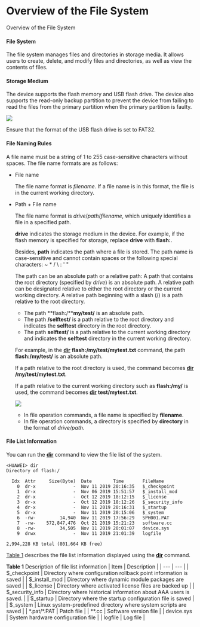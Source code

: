 Overview of the File System
===========================

Overview of the File System

#### File System

The file system manages files and directories in storage media. It allows users to create, delete, and modify files and directories, as well as view the contents of files.


#### Storage Medium

The device supports the flash memory and USB flash drive. The device also supports the read-only backup partition to prevent the device from failing to read the files from the primary partition when the primary partition is faulty.

![](public_sys-resources/note_3.0-en-us.png) 

Ensure that the format of the USB flash drive is set to FAT32.



#### File Naming Rules

A file name must be a string of 1 to 255 case-sensitive characters without spaces. The file name formats are as follows:

* File name
  
  The file name format is *filename*. If a file name is in this format, the file is in the current working directory.
* Path + File name
  
  The file name format is *drive*/*path*/*filename*, which uniquely identifies a file in a specified path.
  
  **drive** indicates the storage medium in the device. For example, if the flash memory is specified for storage, replace **drive** with **flash:**.
  
  Besides, **path** indicates the path where a file is stored. The path name is case-sensitive and cannot contain spaces or the following special characters: ~ \* / \ : ' "
  
  The path can be an absolute path or a relative path: A path that contains the root directory (specified by *drive*) is an absolute path. A relative path can be designated relative to either the root directory or the current working directory. A relative path beginning with a slash (/) is a path relative to the root directory.
  + The path **flash:/****my/test/** is an absolute path.
  + The path **/selftest/** is a path relative to the root directory and indicates the **selftest** directory in the root directory.
  + The path **selftest/** is a path relative to the current working directory and indicates the **selftest** directory in the current working directory.
  
  For example, in the [**dir**](cmdqueryname=dir) **flash:/my/test/mytest.txt** command, the path **flash:/my/test/** is an absolute path.
  
  If a path relative to the root directory is used, the command becomes [**dir**](cmdqueryname=dir) **/my/test/mytest.txt**.
  
  If a path relative to the current working directory such as **flash:/my/** is used, the command becomes [**dir**](cmdqueryname=dir) **test/mytest.txt**.
  
  ![](public_sys-resources/note_3.0-en-us.png) 
  + In file operation commands, a file name is specified by **filename**.
  + In file operation commands, a directory is specified by **directory** in the format of *drive/path*.

#### File List Information

You can run the [**dir**](cmdqueryname=dir) command to view the file list of the system.

```
<HUAWEI> dir
Directory of flash:/

  Idx  Attr     Size(Byte)  Date        Time       FileName                     
    0  dr-x              -  Nov 11 2019 20:16:35   $_checkpoint                 
    1  dr-x              -  Nov 06 2019 15:51:57   $_install_mod                
    2  dr-x              -  Oct 12 2019 18:12:15   $_license   
    3  dr-x              -  Oct 12 2019 18:12:26   $_security_info              
    4  dr-x              -  Nov 11 2019 20:16:31   $_startup
    5  dr-x              -  Nov 11 2019 20:15:06   $_system   
    6  -rw-         14,940  Nov 11 2019 17:56:29   SPH001.PAT    
    7  -rw-    572,847,476  Oct 21 2019 15:21:23   software.cc  
    8  -rw-         34,505  Nov 11 2019 20:01:07   device.sys 
    9  drwx              -  Nov 11 2019 21:01:39   logfile

2,994,228 KB total (801,664 KB free)
```
[Table 1](#EN-US_CONCEPT_0000001564110693__tab_01) describes the file list information displayed using the [**dir**](cmdqueryname=dir) command.

**Table 1** Description of file list information
| Item | Description |
| --- | --- |
| $\_checkpoint | Directory where configuration rollback point information is saved |
| $\_install\_mod | Directory where dynamic module packages are saved |
| $\_license | Directory where activated license files are backed up |
| $\_security\_info | Directory where historical information about AAA users is saved. |
| $\_startup | Directory where the startup configuration file is saved |
| $\_system | Linux system-predefined directory where system scripts are saved |
| \*.pat/\*.PAT | Patch file |
| \*\*.cc | Software version file |
| device.sys | System hardware configuration file |
| logfile | Log file |
